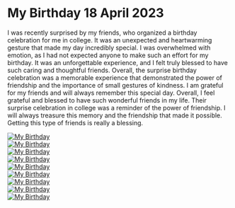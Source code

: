 # My Birthday 18 April 2023

I was recently surprised by my friends, who organized a birthday celebration for me in college. It was an unexpected and heartwarming gesture that made my day incredibly special.
I was overwhelmed with emotion, as I had not expected anyone to make such an effort for my birthday. It was an unforgettable experience, and I felt truly blessed to have such caring and thoughtful friends.
Overall, the surprise birthday celebration was a memorable experience that demonstrated the power of friendship and the importance of small gestures of kindness. I am grateful for my friends and will always remember this special day.
Overall, I feel grateful and blessed to have such wonderful friends in my life. Their surprise celebration in college was a reminder of the power of friendship. I will always treasure this memory and the friendship that made it possible.
Getting this type of friends is really a blessing.

[![My Birthday](./assets/1682425341493.jpg)]() <br>
[![My Birthday](./assets/1682432468234.jpg)]() <br>
[![My Birthday](./assets/IMG_20230425_124049.jpg)]() <br>
[![My Birthday](./assets/IMG_20230425_124104.jpg)]() <br>
[![My Birthday](./assets/IMG_20230425_124121.jpg)]() <br>
[![My Birthday](./assets/IMG_20230425_124624.jpg)]() <br>
[![My Birthday](./assets/IMG-20230425-WA0011.jpg)]() <br>
[![My Birthday](./assets/IMG-20230425-WA0029.jpg)]() <br>
[![My Birthday](./assets/1682432468247.jpg)]() <br>